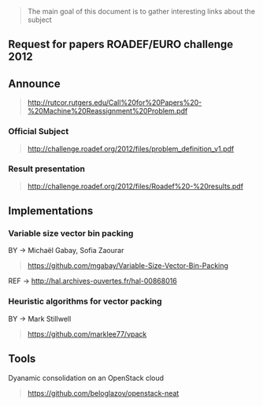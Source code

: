> The main goal of this document is to gather interesting links about the subject

## Request for papers ROADEF/EURO challenge 2012
## Announce

> http://rutcor.rutgers.edu/Call%20for%20Papers%20-%20Machine%20Reassignment%20Problem.pdf

### Official Subject

> http://challenge.roadef.org/2012/files/problem_definition_v1.pdf

### Result presentation

> http://challenge.roadef.org/2012/files/Roadef%20-%20results.pdf

## Implementations

### Variable size vector bin packing

BY → Michaël Gabay, Sofia Zaourar

> https://github.com/mgabay/Variable-Size-Vector-Bin-Packing

REF → http://hal.archives-ouvertes.fr/hal-00868016

### Heuristic algorithms for vector packing

BY → Mark Stillwell

> https://github.com/marklee77/vpack

## Tools

Dyanamic consolidation on an OpenStack cloud

> https://github.com/beloglazov/openstack-neat
